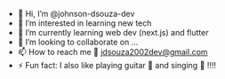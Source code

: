 - 👋 Hi, I’m @johnson-dsouza-dev
- 👀 I’m interested in learning new tech
- 🌱 I’m currently learning web dev (next.js) and flutter
- 💞️ I’m looking to collaborate on ...
- 📫 How to reach me 📧 jdsouza2002dev@gmail.com
- ⚡ Fun fact: I also like playing guitar 🎸 and singing 🎤 !!!!

<!---
johnson-dsouza-dev/johnson-dsouza-dev is a ✨ special ✨ repository because its `README.md` (this file) appears on your GitHub profile.
You can click the Preview link to take a look at your changes.
--->
